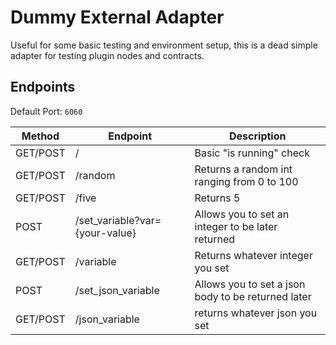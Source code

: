 # Dummy External Adapter

Useful for some basic testing and environment setup, this is a dead simple adapter for testing plugin nodes and contracts.

## Endpoints

Default Port: `6060`

| Method | Endpoint                       | Description                                       |
| ------ | ------------------------------ | ------------------------------------------------- |
| GET/POST    | /                              | Basic "is running" check                          |
| GET/POST    | /random                        | Returns a random int ranging from 0 to 100        |
| GET/POST    | /five                          | Returns 5                                         |
| POST   | /set_variable?var={your-value} | Allows you to set an integer to be later returned |
| GET/POST    | /variable                      | Returns whatever integer you set                  |
| POST   | /set_json_variable | Allows you to set a json body to be returned later |
| GET/POST   | /json_variable | returns whatever json you set |
